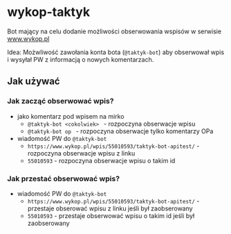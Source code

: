 # wykop-taktyk

Bot mający na celu dodanie możliwości obserwowania wspisów w serwisie www.wykop.pl

Idea:
Możwliwość zawołania konta bota (`@taktyk-bot`) aby obserwował wpis i wysyłał PW z informacją o nowych komentarzach.

## Jak używać

### Jak zacząć obserwować wpis?

* jako komentarz pod wpisem na mirko
    * `@taktyk-bot <cokolwiek> ` - rozpoczyna obserwacje wpisu
    * `@taktyk-bot op ` - rozpoczyna obserwacje tylko komentarzy OPa
* wiadomość PW do `@taktyk-bot`
    * `https://www.wykop.pl/wpis/55010593/taktyk-bot-apitest/` - rozpoczyna obserwacje wpisu z linku
    * `55010593` - rozpoczyna obserwacje wpisu o takim id

### Jak przestać obserwować wpis?

* wiadomość PW do `@taktyk-bot`
    * `https://www.wykop.pl/wpis/55010593/taktyk-bot-apitest/` - przestaje obserować wpisu z linku jeśli był
      zaobserowany
    * `55010593` - przestaje obserwować wpisu o takim id jeśli był zaobserowany
